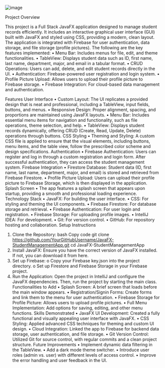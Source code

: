 
![image](https://github.com/user-attachments/assets/a1157775-4963-445d-9394-40b0b7d4247d)


Project Overview

This project is a Full Stack JavaFX application designed to manage student records efficiently. It includes an interactive graphical user interface (GUI) built with JavaFX and styled using CSS, providing a modern, clean layout. The application is integrated with Firebase for user authentication, data storage, and file storage (profile pictures). The following are the key features implemented:
•	Menu Bar: Includes menus for file, edit, and theme functionalities.
•	TableView: Displays student data such as ID, first name, last name, department, major, and email in a tabular format.
•	CRUD Operations: Users can add, delete, and edit student records directly in the UI.
•	Authentication: Firebase-powered user registration and login system.
•	Profile Picture Upload: Allows users to upload their profile picture to Firebase storage.
•	Firebase Integration: For cloud-based data management and authentication.

Features
User Interface
•	Custom Layout: The UI replicates a provided design that is neat and professional, including a TableView, input fields, buttons, and menus.
•	Responsive Design: Proper alignment, spacing, and proportions are maintained using JavaFX layouts.
•	Menu Bar: Includes essential menu items for navigation and functionality, such as file operations, theme selection, and help.
•	TableView: Displays student records dynamically, offering CRUD (Create, Read, Update, Delete) operations through buttons.
CSS Styling
•	Theming and Styling: A custom CSS file is applied to ensure that the visual elements, including buttons, menu items, and the table view, follow the prescribed color scheme and design specifications.
Authentication
•	Firebase Authentication: Users can register and log in through a custom registration and login form. After successful authentication, they can access the student management system.
Firebase Integration
•	Firestore Database: Student data (ID, first name, last name, department, major, and email) is stored and retrieved from Firebase Firestore.
•	Profile Picture Upload: Users can upload their profile picture to Firebase Storage, which is then displayed in the application.
Splash Screen
•	The app features a splash screen that appears upon startup, providing a smooth and professional loading experience.
Technology Stack
•	JavaFX: For building the user interface.
•	CSS: For styling and theming the UI components.
•	Firebase Firestore: For database storage and retrieval.
•	Firebase Authentication: For user login and registration.
•	Firebase Storage: For uploading profile images.
•	IntelliJ IDEA: For development.
•	Git: For version control.
•	GitHub: For repository hosting and collaboration.
Setup Instructions
1.	Clone the Repository:
bash
Copy code
git clone https://github.com/YourGitHubUsername/JavaFX-StudentManagementApp.git
cd JavaFX-StudentManagementApp
2.	Install JavaFX: Ensure you have the correct version of JavaFX installed. If not, you can download it from here.
3.	Set up Firebase:
o	Copy your Firebase key.json into the project directory.
o	Set up Firestore and Firebase Storage in your Firebase project.
4.	Run the Application: Open the project in IntelliJ and configure the JavaFX dependencies. Then, run the project by starting the main class.
Functionalities to Add
•	Splash Screen: A brief screen that loads before the main window appears.
•	Registration/Signin Forms: Create forms and link them to the menu for user authentication.
•	Firebase Storage for Profile Picture: Allows users to upload profile pictures.
•	Full Menu Implementation: Add options for saving, editing, and other menu functions.
Skills Demonstrated
•	JavaFX UI Development: Created a fully functional and visually appealing user interface with JavaFX.
•	CSS Styling: Applied advanced CSS techniques for theming and custom UI design.
•	Cloud Integration: Linked the app to Firebase for backend data storage, user authentication, and file storage.
•	Git Version Control: Utilized Git for source control, with regular commits and a clean project structure.
Future Improvements
•	Implement dynamic data filtering in the TableView.
•	Add a dark mode theme switcher.
•	Introduce user roles (admin vs. user) with different levels of access control.
•	Improve the error handling and user feedback in the UI.

